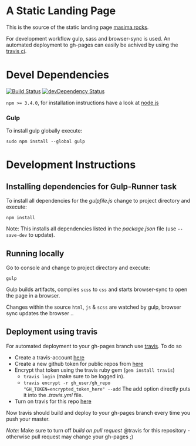 # A Static Landing Page
This is the source of the static landing page [masima.rocks](http://masima.rocks).

For development workflow gulp, sass and browser-sync is used. An automated deployment to gh-pages can easily be achived by using the [travis ci](https://travis-ci.org).

# Devel Dependencies
[![Build Status](https://travis-ci.org/mxklb/masimapage.svg?branch=master)](https://travis-ci.org/mxklb/masimapage) [![devDependency Status](https://david-dm.org/mxklb/masimapage/dev-status.svg)](https://david-dm.org/mxklb/masimapage#info=devDependencies)

`npm >= 3.4.0`, for installation instructions have a look at [node.js](https://nodejs.org/en/download/)

### Gulp

To install gulp globally execute: 
```
sudo npm install --global gulp
```

# Development Instructions

## Installing dependencies for Gulp-Runner task

To install all dependencies for the *gulpfile.js* change to project directory and execute:
```
npm install
```

Note: This installs all dependencies listed in the *package.json* file (use `--save-dev` to update). 

## Running locally
Go to console and change to project directory and execute:
```
gulp
```
Gulp builds artifacts, compiles `scss` to `css` and starts browser-sync to open the page in a browser. 

Changes within the source `html`, `js` & `scss` are watched by gulp, browser sync updates the browser ..

## Deployment using travis
For automated deployment to your gh-pages branch use [travis](https://travis-ci.org). To do so 

- Create a travis-account [here](https://travis-ci.org)
- Create a new github token for public repos from [here](https://github.com/settings/tokens)
- Encrypt that token using the travis ruby gem (`gem install travis`)
  - `travis login` (make sure to be logged in).
  - `travis encrypt -r gh_user/gh_repo "GH_TOKEN=encrypted_token_here" --add`
      The add option directly puts it into the *.travis.yml* file. 
- Turn on travis for this repo [here](https://travis-ci.org/profile)

Now travis should build and deploy to your gh-pages branch every time you push your master.

*Note:* Make sure to turn off *build on pull request* @travis for this repository - otherwise pull request may change your gh-pages ;)
